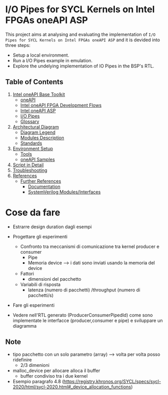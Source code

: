 # I/O Pipes for SYCL Kernels on Intel FPGAs oneAPI ASP
This project aims at analysing and evaluating the implementation of `I/O Pipes for SYCL Kernels on Intel FPGAs oneAPI ASP` and it is devided into three steps:
* Setup a local environment.
* Run a I/O Pipes example in emulation.
* Explore the undelying implementation of IO Pipes in the BSP's RTL.

## Table of Contents
1. [Intel oneAPI Base Toolkit](doc/intel_oneAPI.md)
    * [oneAPI](doc/intel_oneAPI.md#ch_oneapi)
    * [Intel oneAPI FPGA Development Flows](doc/intel_oneAPI.md#ch_fpga_flow)
    * [Intel oneAPI ASP](doc/intel_oneAPI.md#ch_oneapi_asp)
    * [I/O Pipes](doc/intel_oneAPI.md#ch_pipes)
    * [Glossary](doc/intel_oneAPI.md#ch_glossary)
1. [Architectural Diagram](doc/arch_diagram.md)
    * [Diagram Legend](doc/arch_diagram.md#ch_diagram_l)
    * [Modules Description](doc/arch_diagram.md#ch_modules)
    * [Standards](doc/arch_diagram.md#ch_standards)
1. [Environment Setup](doc/setup.md)
    * [Tools](doc/setup.md#ch_tools)
    * [oneAPI Samples](doc/setup.md#ch_samples)
1. [Script in Detail](script/README.md)
1. [Troubleshooting](doc/troubleshooting.md)
1. [References](doc/references.md)
    * [Further References](doc/references.md#fref)
        * [Documentation](doc/references.md#fref_doc)
        * [SystemVerilog Modules/Interfaces](doc/references.md#fref_sv)


# Cose da fare
* Estrarre design duration dagli esempi
* Progettare gli esperimenti
    * Confronto tra meccanismi di comunicazione tra kernel producer e consumer 
        * Pipe
        * Memoria device --> i dati sono inviati usando la memoria del device
    * Fattori
        * dimensioni del pacchetto
    * Variabili di risposta
        * latenza (numero di pacchetti) /throughput (numero di pacchetti/s)
* Fare gli esperimenti

* Vedere nell'RTL generato (ProducerConsumerPipedId) come sono implementate le interfacce (producer,consumer e pipe) e sviluppare un diagramma 

## Note
* tipo pacchetto con un solo parametro (array) --> volta per volta posso ridefinire
    * 2/3 dimenioni
* malloc_device per allocare alloca il buffer
    * buffer condiviso tra i due kernel
* Esempio paragrafo 4.8 (https://registry.khronos.org/SYCL/specs/sycl-2020/html/sycl-2020.html#_device_allocation_functions)